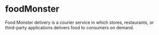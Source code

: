 # foodMonster
Food Monster  delivery is a courier service in which stores, restaurants, or third-party applications delivers food to consumers on demand.
